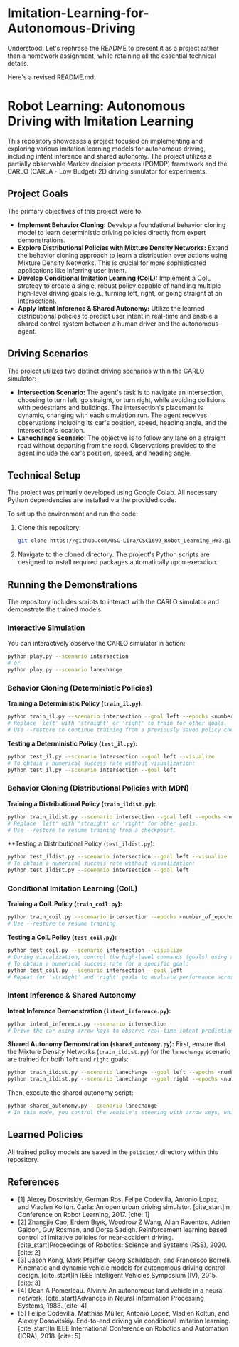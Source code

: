 # Imitation-Learning-for-Autonomous-Driving
Understood. Let's rephrase the README to present it as a project rather than a homework assignment, while retaining all the essential technical details.

Here's a revised README.md:

# Robot Learning: Autonomous Driving with Imitation Learning

This repository showcases a project focused on implementing and exploring various imitation learning models for autonomous driving, including intent inference and shared autonomy. The project utilizes a partially observable Markov decision process (POMDP) framework and the CARLO (CARLA - Low Budget) 2D driving simulator for experiments.

## Project Goals

The primary objectives of this project were to:

* **Implement Behavior Cloning:** Develop a foundational behavior cloning model to learn deterministic driving policies directly from expert demonstrations.
* **Explore Distributional Policies with Mixture Density Networks:** Extend the behavior cloning approach to learn a distribution over actions using Mixture Density Networks. This is crucial for more sophisticated applications like inferring user intent.
* **Develop Conditional Imitation Learning (CoIL):** Implement a CoIL strategy to create a single, robust policy capable of handling multiple high-level driving goals (e.g., turning left, right, or going straight at an intersection).
* **Apply Intent Inference & Shared Autonomy:** Utilize the learned distributional policies to predict user intent in real-time and enable a shared control system between a human driver and the autonomous agent.

## Driving Scenarios

The project utilizes two distinct driving scenarios within the CARLO simulator:

* **Intersection Scenario:** The agent's task is to navigate an intersection, choosing to turn left, go straight, or turn right, while avoiding collisions with pedestrians and buildings. The intersection's placement is dynamic, changing with each simulation run. The agent receives observations including its car's position, speed, heading angle, and the intersection's location.
* **Lanechange Scenario:** The objective is to follow any lane on a straight road without departing from the road. Observations provided to the agent include the car's position, speed, and heading angle.

## Technical Setup

The project was primarily developed using Google Colab. All necessary Python dependencies are installed via the provided code.

To set up the environment and run the code:

1.  Clone this repository:
    ```bash
    git clone https://github.com/USC-Lira/CSC1699_Robot_Learning_HW3.git # (Replace with your actual repo URL)
    ```
2.  Navigate to the cloned directory. The project's Python scripts are designed to install required packages automatically upon execution.

## Running the Demonstrations

The repository includes scripts to interact with the CARLO simulator and demonstrate the trained models.

### Interactive Simulation

You can interactively observe the CARLO simulator in action:
```bash
python play.py --scenario intersection
# or
python play.py --scenario lanechange
```

### Behavior Cloning (Deterministic Policies)

**Training a Deterministic Policy (`train_il.py`):**
```bash
python train_il.py --scenario intersection --goal left --epochs <number_of_epochs> --lr <learning_rate>
# Replace 'left' with 'straight' or 'right' to train for other goals.
# Use --restore to continue training from a previously saved policy checkpoint.
```

**Testing a Deterministic Policy (`test_il.py`):**
```bash
python test_il.py --scenario intersection --goal left --visualize
# To obtain a numerical success rate without visualization:
python test_il.py --scenario intersection --goal left
```

### Behavior Cloning (Distributional Policies with MDN)

**Training a Distributional Policy (`train_ildist.py`):**
```bash
python train_ildist.py --scenario intersection --goal left --epochs <number_of_epochs> --lr <learning_rate>
# Replace 'left' with 'straight' or 'right' for other goals.
# Use --restore to resume training from a checkpoint.
```

**Testing a Distributional Policy (`test_ildist.py`):
```bash
python test_ildist.py --scenario intersection --goal left --visualize
# To obtain a numerical success rate without visualization:
python test_ildist.py --scenario intersection --goal left
```

### Conditional Imitation Learning (CoIL)

**Training a CoIL Policy (`train_coil.py`):**
```bash
python train_coil.py --scenario intersection --epochs <number_of_epochs> --lr <learning_rate>
# Use --restore to resume training.
```

**Testing a CoIL Policy (`test_coil.py`):**
```bash
python test_coil.py --scenario intersection --visualize
# During visualization, control the high-level commands (goals) using arrow keys.
# To obtain a numerical success rate for a specific goal:
python test_coil.py --scenario intersection --goal left
# Repeat for 'straight' and 'right' goals to evaluate performance across all commands.
```

### Intent Inference & Shared Autonomy

**Intent Inference Demonstration (`intent_inference.py`):**
```bash
python intent_inference.py --scenario intersection
# Drive the car using arrow keys to observe real-time intent predictions from the model.
```

**Shared Autonomy Demonstration (`shared_autonomy.py`):**
First, ensure that the Mixture Density Networks (`train_ildist.py`) for the `lanechange` scenario are trained for both `left` and `right` goals:
```bash
python train_ildist.py --scenario lanechange --goal left --epochs <number_of_epochs> --lr <learning_rate>
python train_ildist.py --scenario lanechange --goal right --epochs <number_of_epochs> --lr <learning_rate>
```
Then, execute the shared autonomy script:
```bash
python shared_autonomy.py --scenario lanechange
# In this mode, you control the vehicle's steering with arrow keys, while the throttle is automatically managed by the shared autonomy system.
```

## Learned Policies

All trained policy models are saved in the `policies/` directory within this repository.

## References

* [1] Alexey Dosovitskiy, German Ros, Felipe Codevilla, Antonio Lopez, and Vladlen Koltun. Carla: An open urban driving simulator. [cite_start]In Conference on Robot Learning, 2017. [cite: 1]
* [2] Zhangjie Cao, Erdem Bıyık, Woodrow Z Wang, Allan Raventos, Adrien Gaidon, Guy Rosman, and Dorsa Sadigh. Reinforcement learning based control of imitative policies for near-accident driving. [cite_start]Proceedings of Robotics: Science and Systems (RSS), 2020. [cite: 2]
* [3] Jason Kong, Mark Pfeiffer, Georg Schildbach, and Francesco Borrelli. Kinematic and dynamic vehicle models for autonomous driving control design. [cite_start]In IEEE Intelligent Vehicles Symposium (IV), 2015. [cite: 3]
* [4] Dean A Pomerleau. Alvinn: An autonomous land vehicle in a neural network. [cite_start]Advances in Neural Information Processing Systems, 1988. [cite: 4]
* [5] Felipe Codevilla, Matthias Müller, Antonio López, Vladlen Koltun, and Alexey Dosovitskiy. End-to-end driving via conditional imitation learning. [cite_start]In IEEE International Conference on Robotics and Automation (ICRA), 2018. [cite: 5]